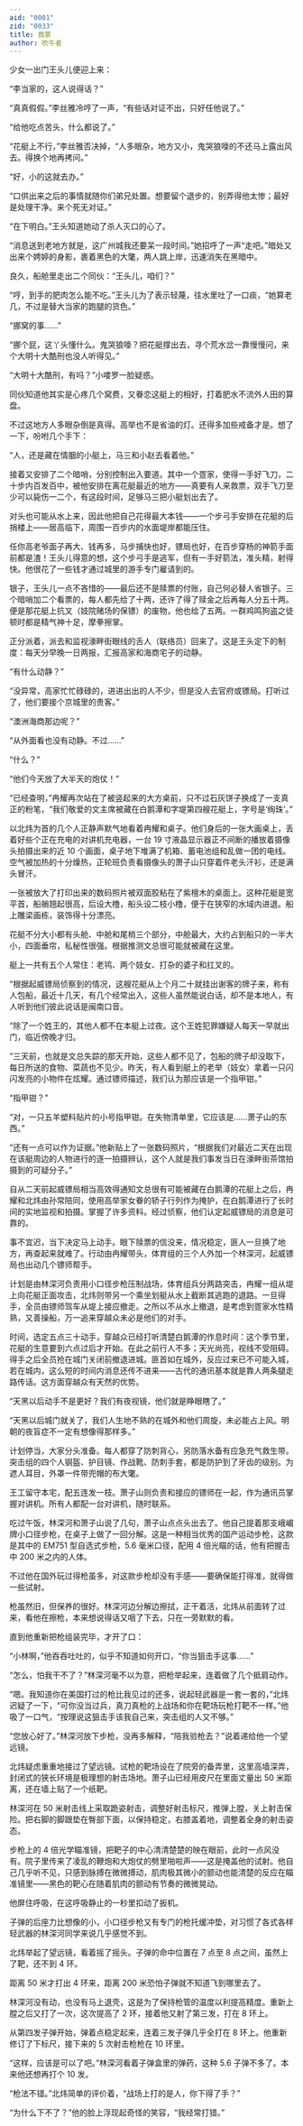 ```yaml
---
aid: "0001"
zid: "0033"
title: 救票
author: 吹牛者
---
```


少女一出门王头儿便迎上来：

“李当家的，这人说得话？”

“真真假假。”李丝雅冷哼了一声，“有些话对证不出，只好任他说了。”

“给他吃点苦头，什么都说了。”

“花艇上不行，”李丝雅否决掉，“人多眼杂，地方又小，鬼哭狼嚎的不还马上露出风去。得换个地再拷问。”

“好，小的这就去办。”

“口供出来之后的事情就随你们弟兄处置。想要留个退步的，别弄得他太惨；最好是处理干净。来个死无对证。”

“在下明白。”王头知道她动了杀人灭口的心了。

“消息送到老地方就是，这广州城我还要呆一段时间。”她招呼了一声“走吧。”暗处又出来个娉婷的身影，裹着黑色的大氅，两人跳上岸，迅速消失在黑暗中。

良久，船舱里走出二个同伙：“王头儿，咱们？”

“哼，到手的肥肉怎么能不吃。”王头儿为了表示轻蔑，往水里吐了一口痰，“她算老几，不过是替大当家的跑腿的货色。”

“挪窝的事……”

“挪个屁，这丫头懂什么。鬼哭狼嚎？把花艇撑出去，寻个荒水岔一靠慢慢问，来个大明十大酷刑也没人听得见。”

“大明十大酷刑，有吗？”小喽罗一脸疑惑。

同伙知道他其实是心疼几个窝费，又眷恋这艇上的相好，打着肥水不流外人田的算盘。

不过这地方人多眼杂倒是真得。高举也不是省油的灯。还得多加些戒备才是。想了一下，吩咐几个手下：

“人，还是藏在情胭的小艇上，马三和小赵去看着他。”

接着又安排了二个暗哨，分别控制出入要道。其中一个疍家，使得一手好飞刀，二十步内百发百中，被他安排在离花艇最近的地方——真要有人来救票，双手飞刀至少可以毙伤一二个，有这段时间，足够马三把小艇划出去了。

对头也可能从水上来，因此他把自己花得最大本钱——一个步弓手安排在花艇的后捎楼上——居高临下，周围一百步内的水面堤岸都能压住。

任你高老爷面子再大、钱再多，马步捕快也好，镖局也好，在百步穿杨的神箭手面前都是渣！王头儿得意的想，这个步弓手是逃军，但有一手好箭法，准头精，射得快。他很花了一些钱才通过城里的游手专门雇请到的。

银子，王头儿一点不吝惜的——最后还不是赎票的付账，自己何必替人省银子。三个暗哨加二个看票的，每人都先给了十两，还许了得了赎金之后再每人分五十两。便是那花艇上抗叉（妓院赌场的保镖）的废物，他也给了五两。一群鸡鸣狗盗之徒顿时都是精气神十足，摩拳擦掌。

正分派着，派去和监视濠畔街眼线的舌人（联络员）回来了。这是王头定下的制度：每天分早晚一日两报，汇报高家和海商宅子的动静。

“有什么动静？”

“没异常，高家忙忙碌碌的，进进出出的人不少，但是没人去官府或镖局。打听过了，他们要接个京城里的贵客。”

“澳洲海商那边呢？”

“从外面看也没有动静。不过……”

“什么？”

“他们今天放了大半天的炮仗！”

“已经查明，”冉耀再次站在了被竖起来的大方桌前，只不过石灰饼子换成了一支真正的粉笔，“我们敬爱的文主席被藏在白鹅潭和字堤第四艘花艇上，字号是‘绚珠’。”

以北炜为首的几个人正静声默气地看着冉耀和桌子。他们身后的一张大画桌上，丢着好些个正在充电的对讲机充电器，一台 19 寸液晶显示器正不间断的播放着摄像头拍摄出来的近 10 个画面，桌子地下堆满了机箱、蓄电池组和乱做一团的电线。空气被加热的十分燥热，正轮班负责看摄像头的萧子山只穿着件老头汗衫，还是满头冒汗。

一张被放大了打印出来的数码照片被双面胶粘在了紫檀木的桌面上。这种花艇是宽平首，船艄翘起很高，后设大橹，船头设二枝小橹，便于在狭窄的水域内进退。船上雕梁画栋，装饰得十分漂亮。

花艇不分大小都有头舱、中舱和尾梢三个部分，中舱最大，大约占到船只的一半大小，四面垂帘，私秘性很强。根据推测文总很可能就被藏在这里。

艇上一共有五个人常住：老鸨、两个妓女、打杂的婆子和扛叉的。

“根据起威镖局侦察到的情况，这艘花艇从上个月二十就挂出谢客的牌子来，称有人包船，最近十几天，有几个经常出入，这些人虽然能说白话，却不是本地人，有人听到他们彼此说话是闽南口音。

“除了一个姓王的，其他人都不在本艇上过夜。这个王姓犯罪嫌疑人每天一早就出门，临近傍晚才归。

“三天前，也就是文总失踪的那天开始，这些人都不见了，包船的牌子却没取下，每日所送的食物、菜蔬也不见少。昨天，有人看到艇上的老举（妓女）拿着一只闪闪发亮的小物件在炫耀。通过镖师描述，我们认为那应该是一个指甲钳。”

“指甲钳？”

“对，一只五羊塑料贴片的小号指甲钳。在失物清单里，它应该是……萧子山的东西。”

“还有一点可以作为证据。”他新贴上了一张数码照片，“根据我们对最近二天在出现在该艇周边的人物进行的逐一拍摄辨认，这个人就是我们事发当日在濠畔街茶馆拍摄到的可疑分子。”

自从二天前起威镖局相当高效得通知文总很有可能被藏在白鹅潭的花艇上之后，冉耀和北炜由孙常陪同，使用高举家女眷的轿子行列作为掩护，在白鹅潭进行了长时间的实地监视和拍摄。掌握了许多资料。经过侦察，他们认定起威镖局的消息是可靠的。

事不宜迟，当下决定马上动手。眼下赎票的信没来，情况稳定，匪人一旦换了地方，再查起来就难了。行动由冉耀带头，体育组的三个人外加一个林深河，起威镖局也出动几个镖师帮手。

计划是由林深河负责用小口径步枪压制战场，体育组兵分两路突击，冉耀一组从堤上向花艇正面攻击，北炜则带另一个乘坐划艇从水上截断其逃跑的退路。一旦得手，全员由镖师驾车从堤上接应撤走。之所以不从水上撤退，是考虑到疍家水性精熟，又善操船，万一追来穿越众未必是他们的对手。

时间，选定五点三十动手，穿越众已经打听清楚白鹅潭的作息时间：这个季节里，花艇的生意要到六点过后才开始。在此之前行人不多；天光尚亮，视线不受阻碍。得手之后全员抢在城门关闭前撤退进城。匪首如在城外，反应过来已不可能入城，若在城内，这么短的时间内消息还传不进来——古代的通讯基本就是靠人两条腿走路传话。这方面穿越众有天然的优势。

“天黑以后动手不是更好？我们有夜视镜，他们就是睁眼瞎了。”

“天黑以后城门就关了，我们人生地不熟的在城外和他们周旋，未必能占上风。明朝的夜盲症不一定有想像得那样多。”

计划停当，大家分头准备。每人都穿了防刺背心，另防落水备有应急充气救生带。突击组的四个人钢盔、护目镜、作战靴、防刺手套，都是防护到了牙齿的级别。为遮人耳目，外罩一件带兜帽的布大氅。

王工留守本宅，配五连发一枝。萧子山则负责和接应的镖师在一起，作为通讯员掌握对讲机。所有人都配一台对讲机，随时联系。

吃过午饭，林深河和萧子山说了几句，萧子山点点头出去了。他自己提着那支峨嵋牌小口径步枪，在桌子上做了一回分解。这是一种相当优秀的国产运动步枪，这款是其中的 EM751 型自选式步枪，5.6 毫米口径，配用 4 倍光瞄的话，他有把握击中 200 米之内的人体。

不过他在国外玩过得枪虽多，对这款步枪却没有手感——要确保能打得准，就得做一些试射。

枪虽然旧，但保养的很好。林深河边分解边擦拭，正干着活，北炜从前面转了过来，看他在擦枪，本来想说得话又咽了下去，只在一旁默默的看。

直到他重新把枪组装完毕，才开了口：

“小林啊，”他吞吞吐吐的，似乎不知道如何开口，“你当狙击手这事……”

“怎么，怕我干不了？”林深河毫不以为意，把枪举起来，连着做了几个抵肩动作。

“嗯。我知道你在美国打过的枪比我见过的还多，说起轻武器是一套一套的，”北炜迟疑了一下，“可你没当过兵，真刀真枪的上战场和你在靶场玩枪打靶不一样。”他吸了一口气，“按理说这狙击手该我自己来，突击组的人又不够。”

“您放心好了。”林深河放下步枪，没再多解释，“陪我验枪去？”说着递给他一个望远镜。

北炜疑虑重重地接过了望远镜。试枪的靶场设在了院旁的备弄里，这里高墙深弄，封闭式的狭长环境是极理想的射击场地。萧子山已经用皮尺在里面丈量出 50 米距离，还在墙上贴了一个纸靶。

林深河在 50 米射击线上采取跪姿射击，调整好射击标尺，推弹上膛，关上射击保险。把右脚的脚跟垫在臀部下面，以保持稳定，右膝盖着地，调整着全身的射击姿态。

步枪上的 4 倍光学瞄准镜，把靶子的中心清清楚楚的映在眼前，此时一点风没有。院子里传来了凌乱的鞭炮和大炮仗的劈里啪啦声——这是掩盖他的试射。他自己几乎听不见，只感到脉搏在微微搏动，肌肉极其微小的颤动也能清楚的反应在瞄准镜里——黑色的靶心在随着肌肉的颤动有节奏的微微晃动。

他屏住呼吸，在这呼吸静止的一秒里扣动了扳机。

子弹的后座力比想像的小，小口径步枪又有专门的枪托缓冲垫，对习惯了各式各样轻武器的林深河同学来说几乎感觉不到。

北炜举起了望远镜，看着摇了摇头。子弹的命中位置在 7 点至 8 点之间，虽然上了靶，还不到 4 环。

距离 50 米才打出 4 环来，距离 200 米恐怕子弹就不知道飞到哪里去了。

林深河没有动，也没有马上退壳，这是为了保持枪管的温度以利提高精度。重新上膛之后又打了一次，这次提高了 2 环，接着他又射了第三发，打在 8 环上。

从第四发子弹开始，弹着点稳定起来，连着三发子弹几乎全打在 8 环上。他重新修订了下标尺，接下来的 5 次射击枪枪在 10 环里。

“这样，应该是可以了吧。”林深河看着子弹盒里的弹药，这种 5.6 子弹不多了。本来他还想再打个 10 发。

“枪法不错。”北炜简单的评价着，“战场上打的是人，你下得了手？”

“为什么下不了？”他的脸上浮现起奇怪的笑容，“我经常打猎。”
